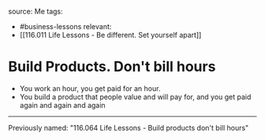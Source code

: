 source: Me
tags:
- #business-lessons 
relevant:
- [[116.011 Life Lessons - Be different. Set yourself apart]]

# Build Products. Don't bill hours

- You work an hour, you get paid for an hour.
- You build a product that people value and will pay for, and you get paid again and again and again

---

Previously named: "116.064 Life Lessons - Build products don't bill hours"